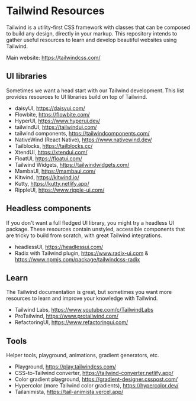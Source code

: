 # Tailwind Resources

Tailwind is a utility-first CSS framework with classes that can be composed to build any design, directly in your markup. This repository intends to gather useful resources to learn and develop beautiful websites using Tailwind.

Main website: https://tailwindcss.com/

## UI libraries

Sometimes we want a head start with our Tailwind development. This list provides resources to UI libraries build on top of Tailwind.

- daisyUI, https://daisyui.com/
- Flowbite, https://flowbite.com/
- HyperUI, https://www.hyperui.dev/
- tailwindUI, https://tailwindui.com/
- tailwind components, https://tailwindcomponents.com/
- NativeWind (React Native), https://www.nativewind.dev/
- Tailblocks, https://tailblocks.cc/
- XtendUI, https://xtendui.com/
- FloatUI, https://floatui.com/
- Tailwind Widgets, https://tailwindwidgets.com/
- MambaUI, https://mambaui.com/
- Kitwind, https://kitwind.io/
- Kutty, https://kutty.netlify.app/
- RippleUI, https://www.ripple-ui.com/

## Headless components

If you don't want a full fledged UI library, you might try a headless UI package. These resources contain unstyled, accessible components that are tricky to build from scratch, with great Tailwind integrations.

- headlessUI, https://headlessui.com/
- Radix with Tailwind plugin, https://www.radix-ui.com & https://www.npmjs.com/package/tailwindcss-radix

## Learn

The Tailwind documentation is great, but sometimes you want more resources to learn and improve your knowledge with Tailwind.

- Tailwind Labs, https://www.youtube.com/c/TailwindLabs
- ProTailwind, https://www.protailwind.com/
- RefactoringUI, https://www.refactoringui.com/

## Tools

Helper tools, playground, animations, gradient generators, etc.

- Playground, https://play.tailwindcss.com/
- CSS-to-Tailwind converter, https://tailwind-converter.netlify.app/
- Color gradient playground, https://gradient-designer.csspost.com/
- Hypercolor (more Tailwind color gradients), https://hypercolor.dev/
- Tailanimista, https://tail-animista.vercel.app/
